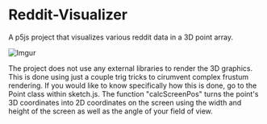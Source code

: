 # Reddit-Visualizer
A p5js project that visualizes various reddit data in a 3D point array.

![Imgur](https://i.imgur.com/eEJkZ4h.png)

The project does not use any external libraries to render the 3D graphics. 
This is done using just a couple trig tricks to cirumvent complex frustum rendering.
If you would like to know specifically how this is done, go to the Point class within sketch.js.
The function "calcScreenPos" turns the point's 3D coordinates into 2D coordinates on 
the screen using the width and height of the screen as well as the angle of your field of view.
